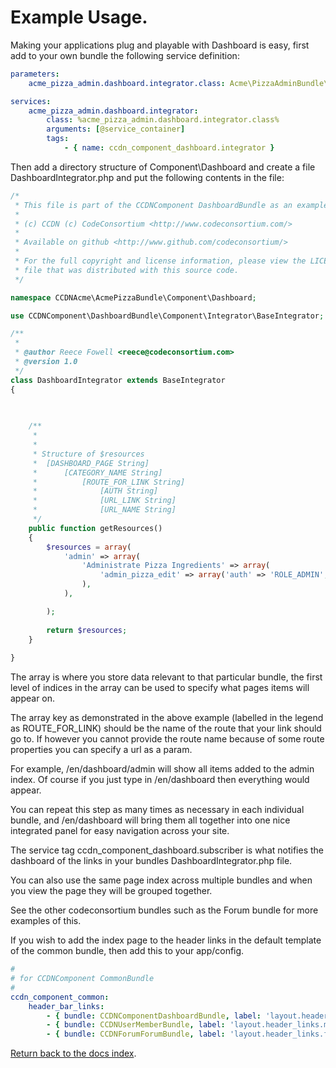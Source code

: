 Example Usage.
==============

Making your applications plug and playable with Dashboard is easy, first add to your own bundle the following service definition:

``` yml
parameters:
	acme_pizza_admin.dashboard.integrator.class: Acme\PizzaAdminBundle\Component\Dashboard\DashboardIntegrator

services:
	acme_pizza_admin.dashboard.integrator:
	    class: %acme_pizza_admin.dashboard.integrator.class%
	    arguments: [@service_container]
	    tags:
	        - { name: ccdn_component_dashboard.integrator }
```

Then add a directory structure of Component\Dashboard and create a file DashboardIntegrator.php and put the following contents in the file:

``` php
/*
 * This file is part of the CCDNComponent DashboardBundle as an example!
 *
 * (c) CCDN (c) CodeConsortium <http://www.codeconsortium.com/> 
 * 
 * Available on github <http://www.github.com/codeconsortium/>
 *
 * For the full copyright and license information, please view the LICENSE
 * file that was distributed with this source code.
 */

namespace CCDNAcme\AcmePizzaBundle\Component\Dashboard;

use CCDNComponent\DashboardBundle\Component\Integrator\BaseIntegrator;

/**
 * 
 * @author Reece Fowell <reece@codeconsortium.com> 
 * @version 1.0
 */
class DashboardIntegrator extends BaseIntegrator
{

	
	
	/**
	 *
	 *
	 * Structure of $resources
	 * 	[DASHBOARD_PAGE String]
	 * 		[CATEGORY_NAME String]
	 *			[ROUTE_FOR_LINK String]
	 *				[AUTH String]
	 *				[URL_LINK String]
	 *				[URL_NAME String]
	 */
	public function getResources()
	{
		$resources = array(
			'admin' => array(
				'Administrate Pizza Ingredients' => array(
					'admin_pizza_edit' => array('auth' => 'ROLE_ADMIN', 'name' => 'Edit Ingredients Choices', 'icon' => $this->basePath . '/bundles/ccdncomponentcommon/images/icons/Black/32x32/32x32_category.png'),
				),
			),

		);
		
		return $resources;
	}
	
}
```

The array is where you store data relevant to that particular bundle, the first level of indices in the array can be used to specify what pages items will appear on.

The array key as demonstrated in the above example (labelled in the legend as ROUTE_FOR_LINK) should be the name of the route that your link should go to. If however you cannot provide the route name because of some route properties you can specify a url as a param.

For example, /en/dashboard/admin will show all items added to the admin index. Of course if you just type in /en/dashboard then everything would appear.

You can repeat this step as many times as necessary in each individual bundle, and /en/dashboard will bring them all together into one nice integrated panel for easy navigation across your site.

The service tag ccdn_component_dashboard.subscriber is what notifies the dashboard of the links in your bundles DashboardIntegrator.php file.

You can also use the same page index across multiple bundles and when you view the page they will be grouped together. 

See the other codeconsortium bundles such as the Forum bundle for more examples of this.


If you wish to add the index page to the header links in the default template of the common bundle, then add this to your app/config.

``` yml
#
# for CCDNComponent CommonBundle
#
ccdn_component_common:
    header_bar_links:
        - { bundle: CCDNComponentDashboardBundle, label: 'layout.header_links.dashboard', route: 'cc_dashboard_index' }
        - { bundle: CCDNUserMemberBundle, label: 'layout.header_links.members', route: 'cc_members_index'}
        - { bundle: CCDNForumForumBundle, label: 'layout.header_links.forum', route: cc_forum_index }
```

[Return back to the docs index](http://github.com/codeconsortium/DashboardBundle/blob/master/Resources/doc/index.md).
